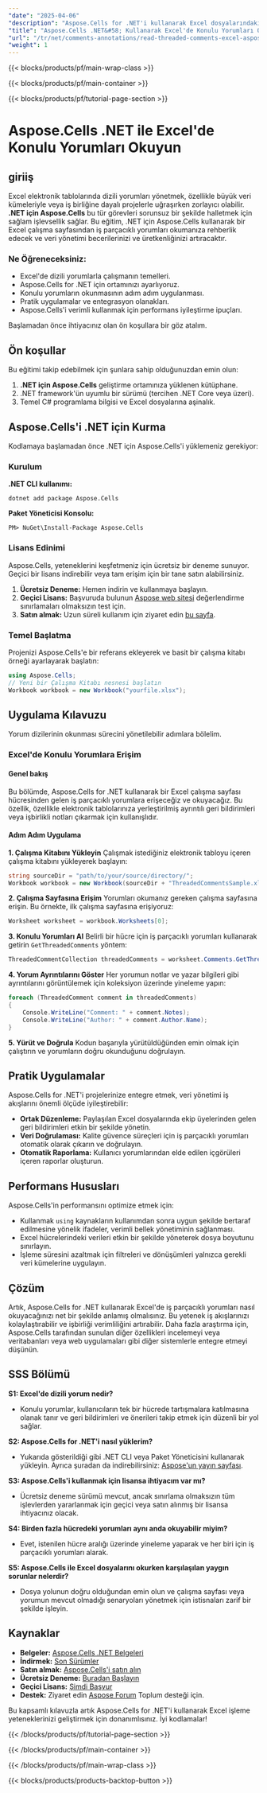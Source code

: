 ```yaml
---
"date": "2025-04-06"
"description": "Aspose.Cells for .NET'i kullanarak Excel dosyalarındaki dizili yorumları etkili bir şekilde nasıl okuyacağınızı öğrenin, veri yönetimi ve işbirliği becerilerinizi geliştirin."
"title": "Aspose.Cells .NET&#58; Kullanarak Excel'de Konulu Yorumları Okuyun Kapsamlı Bir Kılavuz"
"url": "/tr/net/comments-annotations/read-threaded-comments-excel-aspose-cells-dotnet/"
"weight": 1
---
```


{{< blocks/products/pf/main-wrap-class >}}

{{< blocks/products/pf/main-container >}}

{{< blocks/products/pf/tutorial-page-section >}}


# Aspose.Cells .NET ile Excel'de Konulu Yorumları Okuyun

## giriiş
Excel elektronik tablolarında dizili yorumları yönetmek, özellikle büyük veri kümeleriyle veya iş birliğine dayalı projelerle uğraşırken zorlayıcı olabilir. **.NET için Aspose.Cells** bu tür görevleri sorunsuz bir şekilde halletmek için sağlam işlevsellik sağlar. Bu eğitim, .NET için Aspose.Cells kullanarak bir Excel çalışma sayfasından iş parçacıklı yorumları okumanıza rehberlik edecek ve veri yönetimi becerilerinizi ve üretkenliğinizi artıracaktır.

### Ne Öğreneceksiniz:
- Excel'de dizili yorumlarla çalışmanın temelleri.
- Aspose.Cells for .NET için ortamınızı ayarlıyoruz.
- Konulu yorumların okunmasının adım adım uygulanması.
- Pratik uygulamalar ve entegrasyon olanakları.
- Aspose.Cells'i verimli kullanmak için performans iyileştirme ipuçları.

Başlamadan önce ihtiyacınız olan ön koşullara bir göz atalım.

## Ön koşullar
Bu eğitimi takip edebilmek için şunlara sahip olduğunuzdan emin olun:
1. **.NET için Aspose.Cells** geliştirme ortamınıza yüklenen kütüphane.
2. .NET framework'ün uyumlu bir sürümü (tercihen .NET Core veya üzeri).
3. Temel C# programlama bilgisi ve Excel dosyalarına aşinalık.

## Aspose.Cells'i .NET için Kurma
Kodlamaya başlamadan önce .NET için Aspose.Cells'i yüklemeniz gerekiyor:

### Kurulum
**.NET CLI kullanımı:**
```shell
dotnet add package Aspose.Cells
```

**Paket Yöneticisi Konsolu:**
```shell
PM> NuGet\Install-Package Aspose.Cells
```

### Lisans Edinimi
Aspose.Cells, yeteneklerini keşfetmeniz için ücretsiz bir deneme sunuyor. Geçici bir lisans indirebilir veya tam erişim için bir tane satın alabilirsiniz.
1. **Ücretsiz Deneme:** Hemen indirin ve kullanmaya başlayın.
2. **Geçici Lisans:** Başvuruda bulunun [Aspose web sitesi](https://purchase.aspose.com/temporary-license/) değerlendirme sınırlamaları olmaksızın test için.
3. **Satın almak:** Uzun süreli kullanım için ziyaret edin [bu sayfa](https://purchase.aspose.com/buy).

### Temel Başlatma
Projenizi Aspose.Cells'e bir referans ekleyerek ve basit bir çalışma kitabı örneği ayarlayarak başlatın:
```csharp
using Aspose.Cells;
// Yeni bir Çalışma Kitabı nesnesi başlatın
Workbook workbook = new Workbook("yourfile.xlsx");
```

## Uygulama Kılavuzu
Yorum dizilerinin okunması sürecini yönetilebilir adımlara bölelim.

### Excel'de Konulu Yorumlara Erişim
#### Genel bakış
Bu bölümde, Aspose.Cells for .NET kullanarak bir Excel çalışma sayfası hücresinden gelen iş parçacıklı yorumlara erişeceğiz ve okuyacağız. Bu özellik, özellikle elektronik tablolarınıza yerleştirilmiş ayrıntılı geri bildirimleri veya işbirlikli notları çıkarmak için kullanışlıdır.

#### Adım Adım Uygulama
**1. Çalışma Kitabını Yükleyin**
Çalışmak istediğiniz elektronik tabloyu içeren çalışma kitabını yükleyerek başlayın:
```csharp
string sourceDir = "path/to/your/source/directory/";
Workbook workbook = new Workbook(sourceDir + "ThreadedCommentsSample.xlsx");
```

**2. Çalışma Sayfasına Erişim**
Yorumları okumanız gereken çalışma sayfasına erişin. Bu örnekte, ilk çalışma sayfasına erişiyoruz:
```csharp
Worksheet worksheet = workbook.Worksheets[0];
```

**3. Konulu Yorumları Al**
Belirli bir hücre için iş parçacıklı yorumları kullanarak getirin `GetThreadedComments` yöntem:
```csharp
ThreadedCommentCollection threadedComments = worksheet.Comments.GetThreadedComments("A1");
```

**4. Yorum Ayrıntılarını Göster**
Her yorumun notlar ve yazar bilgileri gibi ayrıntılarını görüntülemek için koleksiyon üzerinde yineleme yapın:
```csharp
foreach (ThreadedComment comment in threadedComments)
{
    Console.WriteLine("Comment: " + comment.Notes);
    Console.WriteLine("Author: " + comment.Author.Name);
}
```

**5. Yürüt ve Doğrula**
Kodun başarıyla yürütüldüğünden emin olmak için çalıştırın ve yorumların doğru okunduğunu doğrulayın.

## Pratik Uygulamalar
Aspose.Cells for .NET'i projelerinize entegre etmek, veri yönetimi iş akışlarını önemli ölçüde iyileştirebilir:
- **Ortak Düzenleme:** Paylaşılan Excel dosyalarında ekip üyelerinden gelen geri bildirimleri etkin bir şekilde yönetin.
- **Veri Doğrulaması:** Kalite güvence süreçleri için iş parçacıklı yorumları otomatik olarak çıkarın ve doğrulayın.
- **Otomatik Raporlama:** Kullanıcı yorumlarından elde edilen içgörüleri içeren raporlar oluşturun.

## Performans Hususları
Aspose.Cells'in performansını optimize etmek için:
- Kullanmak `using` kaynakların kullanımdan sonra uygun şekilde bertaraf edilmesine yönelik ifadeler, verimli bellek yönetiminin sağlanması.
- Excel hücrelerindeki verileri etkin bir şekilde yöneterek dosya boyutunu sınırlayın.
- İşleme süresini azaltmak için filtreleri ve dönüşümleri yalnızca gerekli veri kümelerine uygulayın.

## Çözüm
Artık, Aspose.Cells for .NET kullanarak Excel'de iş parçacıklı yorumları nasıl okuyacağınızı net bir şekilde anlamış olmalısınız. Bu yetenek iş akışlarınızı kolaylaştırabilir ve işbirliği verimliliğini artırabilir. Daha fazla araştırma için, Aspose.Cells tarafından sunulan diğer özellikleri incelemeyi veya veritabanları veya web uygulamaları gibi diğer sistemlerle entegre etmeyi düşünün.

## SSS Bölümü
**S1: Excel'de dizili yorum nedir?**
- Konulu yorumlar, kullanıcıların tek bir hücrede tartışmalara katılmasına olanak tanır ve geri bildirimleri ve önerileri takip etmek için düzenli bir yol sağlar.

**S2: Aspose.Cells for .NET'i nasıl yüklerim?**
- Yukarıda gösterildiği gibi .NET CLI veya Paket Yöneticisini kullanarak yükleyin. Ayrıca şuradan da indirebilirsiniz: [Aspose'un yayın sayfası](https://releases.aspose.com/cells/net/).

**S3: Aspose.Cells'i kullanmak için lisansa ihtiyacım var mı?**
- Ücretsiz deneme sürümü mevcut, ancak sınırlama olmaksızın tüm işlevlerden yararlanmak için geçici veya satın alınmış bir lisansa ihtiyacınız olacak.

**S4: Birden fazla hücredeki yorumları aynı anda okuyabilir miyim?**
- Evet, istenilen hücre aralığı üzerinde yineleme yaparak ve her biri için iş parçacıklı yorumları alarak.

**S5: Aspose.Cells ile Excel dosyalarını okurken karşılaşılan yaygın sorunlar nelerdir?**
- Dosya yolunun doğru olduğundan emin olun ve çalışma sayfası veya yorumun mevcut olmadığı senaryoları yönetmek için istisnaları zarif bir şekilde işleyin.

## Kaynaklar
- **Belgeler:** [Aspose.Cells .NET Belgeleri](https://reference.aspose.com/cells/net/)
- **İndirmek:** [Son Sürümler](https://releases.aspose.com/cells/net/)
- **Satın almak:** [Aspose.Cells'i satın alın](https://purchase.aspose.com/buy)
- **Ücretsiz Deneme:** [Buradan Başlayın](https://releases.aspose.com/cells/net/)
- **Geçici Lisans:** [Şimdi Başvur](https://purchase.aspose.com/temporary-license/)
- **Destek:** Ziyaret edin [Aspose Forum](https://forum.aspose.com/c/cells/9) Toplum desteği için.

Bu kapsamlı kılavuzla artık Aspose.Cells for .NET'i kullanarak Excel işleme yeteneklerinizi geliştirmek için donanımlısınız. İyi kodlamalar!


{{< /blocks/products/pf/tutorial-page-section >}}

{{< /blocks/products/pf/main-container >}}

{{< /blocks/products/pf/main-wrap-class >}}

{{< blocks/products/products-backtop-button >}}